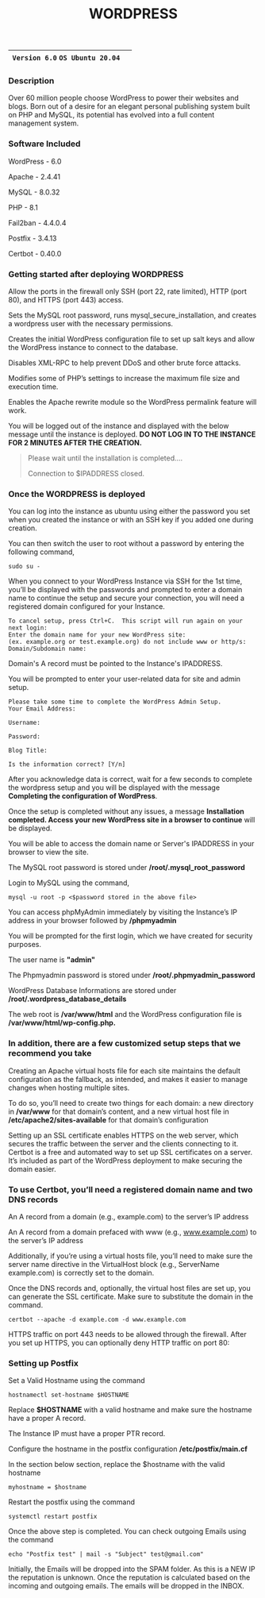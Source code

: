 ﻿---
title: WORDPRESS
sidebar_label: WordPress
---

|**`Version 6.0` `OS Ubuntu 20.04`**|  |
|-----------------------------------|--|


### Description

Over 60 million people choose WordPress to power their websites and blogs. Born out of a desire for an elegant personal publishing system built on PHP and MySQL, its potential has evolved into a full content management system.

### Software Included

WordPress - 6.0

Apache - 2.4.41

MySQL - 8.0.32

PHP - 8.1

Fail2ban - 4.4.0.4

Postfix - 3.4.13

Certbot - 0.40.0

### Getting started after deploying WORDPRESS

 Allow the ports in the firewall only SSH (port 22, rate limited), HTTP (port 80), and HTTPS (port 443) access.

 Sets the MySQL root password, runs mysql_secure_installation, and creates a wordpress user with the necessary permissions.

 Creates the initial WordPress configuration file to set up salt keys and allow the WordPress instance to connect to the database.

 Disables XML-RPC to help prevent DDoS and other brute force attacks.

 Modifies some of PHP’s settings to increase the maximum file size and execution time.

 Enables the Apache rewrite module so the WordPress permalink feature will work.

 You will be logged out of the instance and displayed with the below message until the instance is deployed. **DO NOT LOG IN TO THE INSTANCE FOR 2 MINUTES AFTER THE CREATION.**
> Please wait until the installation is completed.... 
>
> Connection to $IPADDRESS closed.

### Once the WORDPRESS is deployed

 You can log into the instance as ubuntu using either the password you set when you created the instance or with an SSH key if you added one during creation.

You can then switch the user to root without a password by entering the following command,
~~~
sudo su -
~~~

 When you connect to your WordPress Instance via SSH for the 1st time, you’ll be displayed with the passwords and prompted to enter a domain name to continue the setup and secure your connection, you will need a registered domain configured for your Instance.
~~~
To cancel setup, press Ctrl+C.  This script will run again on your next login:
Enter the domain name for your new WordPress site:
(ex. example.org or test.example.org) do not include www or http/s:
Domain/Subdomain name: 
~~~

Domain's A record must be pointed to the Instance's IPADDRESS.

You will be prompted to enter your user-related data for site and admin setup.
~~~
Please take some time to complete the WordPress Admin Setup.
Your Email Address: 

Username: 

Password:

Blog Title: 

Is the information correct? [Y/n] 
~~~

After you acknowledge data is correct, wait for a few seconds to complete the wordpress setup and you will be displayed with the message **Completing the configuration of WordPress**.

Once the setup is completed without any issues, a message **Installation completed. Access your new WordPress site in a browser to continue** will be displayed.

You will be able to access the domain name or Server's IPADDRESS in your browser to view the site.

 The MySQL root password is stored under **/root/.mysql_root_password**

 Login to MySQL using the command,
 ~~~
 mysql -u root -p <$password stored in the above file>
 ~~~

 You can access phpMyAdmin immediately by visiting the Instance’s IP address in your browser followed by **/phpmyadmin**

 You will be prompted for the first login, which we have created for security purposes. 

 The user name is **"admin"**

 The Phpmyadmin password is stored under **/root/.phpmyadmin_password**

 WordPress Database Informations are stored under **/root/.wordpress_database_details**

 The web root is **/var/www/html** and the WordPress configuration file is **/var/www/html/wp-config.php.**

### In addition, there are a few customized setup steps that we recommend you take

Creating an Apache virtual hosts file for each site maintains the default configuration as the fallback, as intended, and makes it easier to manage changes when hosting multiple sites.

To do so, you’ll need to create two things for each domain: a new directory in **/var/www** for that domain’s content, and a new virtual host file in **/etc/apache2/sites-available** for that domain’s configuration

Setting up an SSL certificate enables HTTPS on the web server, which secures the traffic between the server and the clients connecting to it. Certbot is a free and automated way to set up SSL certificates on a server. It’s included as part of the WordPress deployment to make securing the domain easier.

### To use Certbot, you’ll need a registered domain name and two DNS records

An A record from a domain (e.g., example.com) to the server’s IP address

An A record from a domain prefaced with www (e.g., www.example.com) to the server’s IP address

Additionally, if you’re using a virtual hosts file, you’ll need to make sure the server name directive in the VirtualHost block (e.g., ServerName example.com) is correctly set to the domain.

Once the DNS records and, optionally, the virtual host files are set up, you can generate the SSL certificate. Make sure to substitute the domain in the command.

~~~
certbot --apache -d example.com -d www.example.com
~~~

HTTPS traffic on port 443 needs to be allowed through the firewall. After you set up HTTPS, you can optionally deny HTTP traffic on port 80:

### Setting up Postfix

 Set a Valid Hostname using the command 
 ~~~
 hostnamectl set-hostname $HOSTNAME
 ~~~
 
 Replace **$HOSTNAME** with a valid hostname and make sure the hostname have a proper A record.

 The Instance IP must have a proper PTR record.

 Configure the hostname in the postfix configuration **/etc/postfix/main.cf**

In the section below section, replace the $hostname with the valid hostname
~~~
myhostname = $hostname
~~~

 Restart the postfix using the command
~~~
systemctl restart postfix
~~~

 Once the above step is completed. You can check outgoing Emails using the command
~~~
echo "Postfix test" | mail -s "Subject" test@gmail.com"
~~~

Initially, the Emails will be dropped into the SPAM folder. As this is a NEW IP the reputation is unknown. Once the reputation is calculated based on the incoming and outgoing emails. The emails will be dropped in the INBOX.
